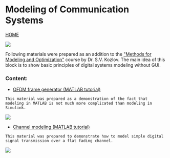 # Modeling of Communication Systems

[HOME](https://github.com/kirlf/CSP/blob/master/README.md)

![](https://www.bcs.tu-darmstadt.de/media/bcs/slideshow_2018/WordCloud_gross.jpeg)

Following materials were prepared as an addition to the ["Methods for Modeling and Optimization"](http://e.kai.ru/%D0%B3%D0%B5%D1%80%D0%BC%D0%B0%D0%BD%D0%BE-%D1%80%D0%BE%D1%81%D1%81%D0%B8%D0%B9%D1%81%D0%BA%D0%B8%D0%B9-%D0%B8%D0%BD%D1%81%D1%82%D0%B8%D1%82%D1%83%D1%82-%D0%BD%D0%BE%D0%B2%D1%8B%D1%85-%D1%82%D0%B5/) course by Dr. S.V. Kozlov. The main idea of this block is to show basic principles of digital systems modeling without GUI. 

### Content:
   * [OFDM frame generator (MATLAB tutorial)](https://github.com/kirlf/CSP/blob/master/Different/OFDM/README.md)
    
    This material was prepared as a demonstration of the fact that modeling in MATLAB is not much more complicated than modeling in Simulink.
![](https://raw.githubusercontent.com/kirlf/CSP/master/Different/assets/frame_gen.png)
   
   * [Channel modeling (MATLAB tutorial)](https://nbviewer.jupyter.org/gist/kirlf/4328eb389b3ddc9a0c350eaed468f870)
    
    This material was prepared to demonstrate how to model simple digital signal transmission over a flat fading channel. 
![](https://raw.githubusercontent.com/kirlf/CSP/master/MIMO/assets/test-model.png)
